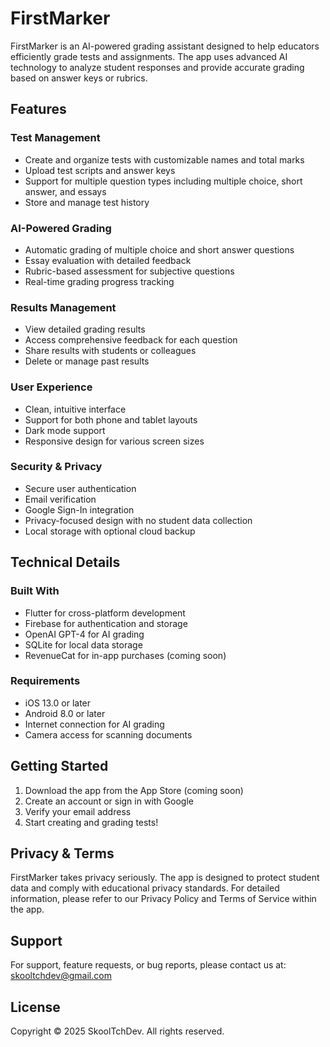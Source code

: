 # FirstMarker

FirstMarker is an AI-powered grading assistant designed to help educators efficiently grade tests and assignments. The app uses advanced AI technology to analyze student responses and provide accurate grading based on answer keys or rubrics.

## Features

### Test Management
- Create and organize tests with customizable names and total marks
- Upload test scripts and answer keys
- Support for multiple question types including multiple choice, short answer, and essays
- Store and manage test history

### AI-Powered Grading
- Automatic grading of multiple choice and short answer questions
- Essay evaluation with detailed feedback
- Rubric-based assessment for subjective questions
- Real-time grading progress tracking

### Results Management
- View detailed grading results
- Access comprehensive feedback for each question
- Share results with students or colleagues
- Delete or manage past results

### User Experience
- Clean, intuitive interface
- Support for both phone and tablet layouts
- Dark mode support
- Responsive design for various screen sizes

### Security & Privacy
- Secure user authentication
- Email verification
- Google Sign-In integration
- Privacy-focused design with no student data collection
- Local storage with optional cloud backup

## Technical Details

### Built With
- Flutter for cross-platform development
- Firebase for authentication and storage
- OpenAI GPT-4 for AI grading
- SQLite for local data storage
- RevenueCat for in-app purchases (coming soon)

### Requirements
- iOS 13.0 or later
- Android 8.0 or later
- Internet connection for AI grading
- Camera access for scanning documents

## Getting Started

1. Download the app from the App Store (coming soon)
2. Create an account or sign in with Google
3. Verify your email address
4. Start creating and grading tests!

## Privacy & Terms

FirstMarker takes privacy seriously. The app is designed to protect student data and comply with educational privacy standards. For detailed information, please refer to our Privacy Policy and Terms of Service within the app.

## Support

For support, feature requests, or bug reports, please contact us at:
skooltchdev@gmail.com

## License

Copyright © 2025 SkoolTchDev. All rights reserved.

